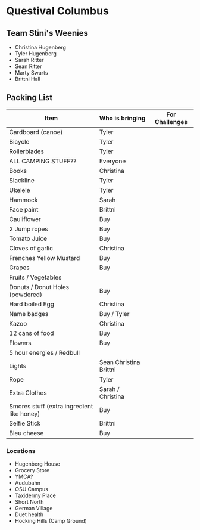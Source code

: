 # Questival Columbus

## Team Stini's Weenies
* Christina Hugenberg
* Tyler Hugenberg
* Sarah Ritter
* Sean Ritter
* Marty Swarts
* Brittni Hall

## Packing List
| Item | Who is bringing | For Challenges |
| ---- | ----------- | ------------- |
| Cardboard (canoe) | Tyler | |
| Bicycle | Tyler |
| Rollerblades | Tyler | |
| ALL CAMPING STUFF?? | Everyone | |
| Books | Christina | |
| Slackline | Tyler | |
| Ukelele | Tyler | 
| Hammock | Sarah | |
| Face paint | Brittni | |
| Cauliflower | Buy | |
| 2 Jump ropes | Buy | |
| Tomato Juice | Buy | |
| Cloves of garlic | Christina | |
| Frenches Yellow Mustard | Buy | |
| Grapes | Buy | |
| Fruits / Vegetables | |
| Donuts / Donut Holes (powdered) | Buy | |
| Hard boiled Egg | Christina | |
| Name badges | Buy / Tyler | |
| Kazoo | Christina | |
| 12 cans of food | Buy | |
| Flowers | Buy | |
| 5 hour energies / Redbull | |
| Lights | Sean Christina Brittni | |
| Rope | Tyler | |
| Extra Clothes | Sarah / Christina | |
| Smores stuff (extra ingredient like honey) | Buy | |
| Selfie Stick | Brittni | |
| Bleu cheese | Buy | |


### Locations
* Hugenberg House
* Grocery Store
* YMCA?
* Audubahn
* OSU Campus
* Taxidermy Place
* Short North
* German Village
* Duet health
* Hocking Hills (Camp Ground)


